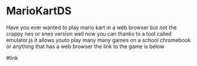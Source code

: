 # MarioKartDS

Have you ever wanted to play mario kart in a web browser but not the crappy nes or snes version well now you can thanks to a tool called emulator.js it allows youto play many many games on a school chromebook or anything that has a web browser the link to the game is below

#link

